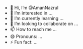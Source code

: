 - 👋 Hi, I’m @AmanNazrul
- 👀 I’m interested in ...
- 🌱 I’m currently learning ...
- 💞️ I’m looking to collaborate on ...
- 📫 How to reach me ...
- 😄 Pronouns: ...
- ⚡ Fun fact: ...

<!---
AmanNazrul/AmanNazrul is a ✨ special ✨ repository because its `README.md` (this file) appears on your GitHub profile.
You can click the Preview link to take a look at your changes.
--->
